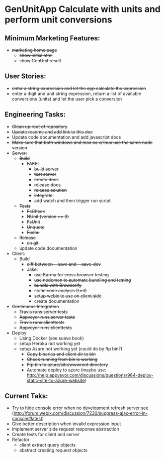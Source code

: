 GenUnitApp Calculate with units and perform unit conversions
============================================================

Minimum Marketing Features:
---------------------------
- ~~marketing home page~~
  - ~~show initial html~~
  - ~~show GenUnit result~~

User Stories:
-------------
- ~~enter a string expression and let the app calculate the expression~~
- enter a digit and unit string expression, return a list of available
conversions (units) and let the user pick a conversion

Engineering Tasks:
------------------
- ~~Clean up root of repository~~
- ~~Update readme and add link to this doc~~
- Update code documentation and add javascript docs
- ~~Make sure that both windows and max os x/linux use the same node version~~
- ~~Server:~~
    - ~~Build~~
        - ~~FAKE:~~
            - ~~build server~~
            - ~~test server~~
            - ~~create docs~~
            - ~~release docs~~
            - ~~release solution~~
            - ~~integrate~~
            - add watch and then trigger run script
    - ~~Tests~~
        - ~~FsCheck~~
        - ~~NUnit (version >= 3)~~
        - ~~FsUnit~~
        - ~~Unquote~~
        - ~~Fuchu~~
    - ~~Release~~
        - ~~on git~~
    - update code documentation
- Client:
    - Build
        - ~~diff between --save and --save-dev~~
        - Jake:
            - ~~use Karma for cross browser testing~~
            - ~~use nodemon to automate bundling and testing~~
            - ~~bundle with Browserify~~
            - ~~static code analysis (Lint)~~
            - ~~setup webix to use on client side~~
            - create documentation
- ~~Continuous Integration~~
    - ~~Travis runs server tests~~
    - ~~Appveyor runs server tests~~
    - ~~Travis runs clienttests~~
    - ~~Appveyor runs clienttests~~
- Deploy
    - Using Docker (see suave book)
    - setup Heroku not working yet
    - setup Azure not working yet (could do by ftp bin?)
      - ~~Copy binaries and client dir to bin~~
      - ~~Check running from bin is working~~
      - ~~Ftp bin to azure/site/wwwroot directory~~
      - Automate deploy to azure (maybe use: http://help.appveyor.com/discussions/questions/964-deploy-static-site-to-azure-website)

Current Taks:
-------------
- Try to hide console error when no development refresh server
see (http://forum.webix.com/discussion/7230/suppress-ajax-error-in-console#latest)
- Give better description when invalid expression input
- Implement server side request response abstraction
- Create tests for client and server
- Refactor
  - client extract query objects
  - abstract creating request objects

